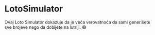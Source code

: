 # LotoSimulator

Ovaj Loto Simulator dokazuje da je veća verovatnoća da sami generišete sve brojeve nego da dobijete na lutriji. 😄
